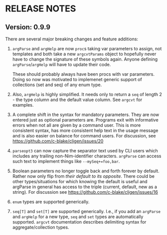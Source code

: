 RELEASE NOTES
=============

Version: 0.9.9
--------------

There are several major breaking changes and feature additions:

 1. ``argParse`` and ``argHelp`` are now `proc`s taking var parameters to
    assign, not templates and both take a new ``argcvtParams`` object to
    hopefully never have to change the signature of these symbols again.
    Anyone defining ``argParse``/``argHelp`` will have to update their code.

    These should probably always have been procs with var parameters.
    Doing so now was motivated to implemenet generic support of collections
    (set and seq) of any enum type.

 2.  Also, ``argHelp`` is highly simplified.  It needs only to return a `seq`
     of length 2 - the type column and the default value column.  See `argcvt`
     for examples.

 3. A complete shift in the syntax for mandatory parameters.  They are now
    entered just as optional parameters are.  Programs exit with informative
    errors when not all are given by a command user.  This is more consistent
    syntax, has more consistent help text in the usage message and is also
    easier on balance for command users.  For discussion, see
    https://github.com/c-blake/cligen/issues/20

 4. ``parseopt3`` can now capture the separator text used by CLI users which
    includes any trailing non-Nim-identifier characters.  ``argParse`` can
    access such text to implement things like ``--mySeq+=foo,bar``.

 5. Boolean parameters no longer toggle back and forth forever by default.
    Rather now only flip from *their default to its opposite*.  There could be
    other types/situations for which knowing the default is useful and argParse
    in general has access to the triple (current, default, new as a string).
    For discussion see https://github.com/c-blake/cligen/issues/16 

 6. ``enum`` types are supported generically.

 7. ``seq[T]`` and ``set[T]`` are supported generically.  I.e., if you add an
    ``argParse`` and ``argHelp`` for a new type, `seq` and `set` types are
    automatically supported.  `argcvt` documentation describes delimiting
    syntax for aggregate/collection types.
